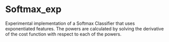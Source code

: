 # Softmax_exp

Experimental implementation of a Softmax Classifier that uses exponentiated features. The powers are calculated by solving the derivative of the cost function with respect to each of the powers.